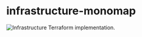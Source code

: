 # infrastructure-monomap
![Infrastructure](https://github.com/user-attachments/assets/4867082d-a38d-4f1a-bcb6-18eef948f178)
Terraform implementation.
